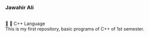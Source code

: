 <h3>Jawahir Ali</h3><br>
📌 📌 C++ Language 
<br>
This is my first repository, basic programs of C++ of 1st semester.
